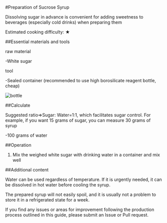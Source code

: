 #Preparation of Sucrose Syrup

Dissolving sugar in advance is convenient for adding sweetness to beverages (especially cold drinks) when preparing them

Estimated cooking difficulty: ★

##Essential materials and tools

raw material

-White sugar

tool

-Sealed container (recommended to use high borosilicate reagent bottle, cheap)

![bottle](./bottle.jpg)

##Calculate

Suggested ratio=>Sugar: Water=1:1, which facilitates sugar control. For example, if you want 15 grams of sugar, you can measure 30 grams of syrup

-100 grams of water

##Operation

1. Mix the weighed white sugar with drinking water in a container and mix well

##Additional content

Water can be used regardless of temperature. If it is urgently needed, it can be dissolved in hot water before cooling the syrup.

The prepared syrup will not easily spoil, and it is usually not a problem to store it in a refrigerated state for a week.

If you find any issues or areas for improvement following the production process outlined in this guide, please submit an Issue or Pull request.